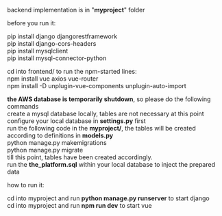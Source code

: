 backend implementation is in "**myproject**" folder


before you run it:<br />


pip install django djangorestframework<br />
pip install django-cors-headers<br />
pip install mysqlclient<br />
pip install mysql-connector-python<br />

cd into frontend/ to run the npm-started lines:<br />
npm install vue axios vue-router<br />
npm install -D unplugin-vue-components unplugin-auto-import<br />





**the AWS database is temporarily shutdown**, so please do the following commands <br />
create a mysql database locally, tables are not necessary at this point<br />
configure your local database in **settings.py** first<br />
run the following code in the **myproject/**, the tables will be created according to definitions in **models.py**<br />
python manage.py makemigrations<br />
python manage.py migrate<br />
till this point, tables have been created accordingly.<br />
run the **the_platform.sql** within your local database to inject the prepared data 


how to run it:<br />


cd into myproject and run **python manage.py runserver** to start django <br />
cd into myproject and run **npm run dev** to start vue<br />